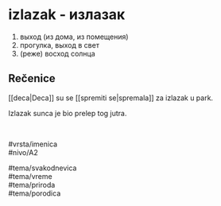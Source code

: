 # izlazak - излазак

1. выход (из дома, из помещения)  
2. прогулка, выход в свет  
3. (реже) восход солнца

## Rečenice

[[deca|Deca]] su se [[spremiti se|spremala]] za izlazak u park.

Izlazak sunca je bio prelep tog jutra.

<br>

#vrsta/imenica  
#nivo/A2  

#tema/svakodnevica  
#tema/vreme  
#tema/priroda  
#tema/porodica
